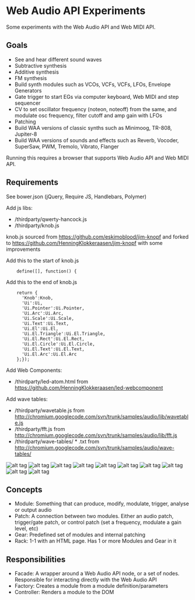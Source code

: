 Web Audio API Experiments
======================

Some experiments with the Web Audio API and Web MIDI API.

Goals
-----

 - See and hear different sound waves
 - Subtractive synthesis
 - Additive synthesis
 - FM synthesis
 - Build synth modules such as VCOs, VCFs, VCFs, LFOs, Envelope Generators
 - Gate trigger to start EGs via computer keyboard, Web MIDI and step sequencer
 - CV to set oscillator frequency (noteon, noteoff) from the same, and modulate osc frequency, filter cutoff and amp gain with LFOs
 - Patching
 - Build WAA versions of classic synths such as Minimoog, TR-808, Jupiter-8
 - Build WAA versions of sounds and effects such as Reverb, Vocoder, SuperSaw, PWM, Tremolo, Vibrato, Flanger

Running this requires a browser that supports Web Audio API and Web MIDI API.

Requirements
------------

See bower.json (jQuery, Require JS, Handlebars, Polymer)


Add js libs:

-	/thirdparty/qwerty-hancock.js
-	/thirdparty/knob.js 				

knob.js sourced from https://github.com/eskimoblood/jim-knopf
and forked to https://github.com/HenningKlokkeraasen/jim-knopf
with some improvements

Add this to the start of knob.js
        
		define([], function() { 

Add this to the end of knob.js

		return {
		  'Knob':Knob,
		  'Ui':Ui,
		  'Ui.Pointer':Ui.Pointer,
		  'Ui.Arc':Ui.Arc,
		  'Ui.Scale':Ui.Scale,
		  'Ui.Text':Ui.Text,
		  'Ui.El':Ui.El,
		  'Ui.El.Triangle':Ui.El.Triangle,
		  'Ui.El.Rect':Ui.El.Rect,
		  'Ui.El.Circle':Ui.El.Circle,
		  'Ui.El.Text':Ui.El.Text,
		  'Ui.El.Arc':Ui.El.Arc
		};});


Add Web Components:

 - /thirdparty/led-atom.html from https://github.com/HenningKlokkeraasen/led-webcomponent
 
Add wave tables:

 - /thirdparty/wavetable.js from http://chromium.googlecode.com/svn/trunk/samples/audio/lib/wavetable.js
 - /thirdparty/fft.js from http://chromium.googlecode.com/svn/trunk/samples/audio/lib/fft.js
 - /thirdparty/wave-tables/ * .txt from http://chromium.googlecode.com/svn/trunk/samples/audio/wave-tables/
 
![alt tag](https://raw.github.com/HenningKlokkeraasen/WebAudioApiExperiments/develop/img/sine3.png)
![alt tag](https://raw.github.com/HenningKlokkeraasen/WebAudioApiExperiments/develop/img/triangle3.png)
![alt tag](https://raw.github.com/HenningKlokkeraasen/WebAudioApiExperiments/develop/img/sawtooth3.png)
![alt tag](https://raw.github.com/HenningKlokkeraasen/WebAudioApiExperiments/develop/img/sawtooth-inverted3.png)
![alt tag](https://raw.github.com/HenningKlokkeraasen/WebAudioApiExperiments/develop/img/square3.png)
![alt tag](https://raw.github.com/HenningKlokkeraasen/WebAudioApiExperiments/develop/img/adsr3.png)
![alt tag](https://raw.github.com/HenningKlokkeraasen/WebAudioApiExperiments/develop/img/lpf3.png)
![alt tag](https://raw.github.com/HenningKlokkeraasen/WebAudioApiExperiments/develop/img/hpf3.png)
![alt tag](https://raw.github.com/HenningKlokkeraasen/WebAudioApiExperiments/develop/img/amp3.png)
![alt tag](https://raw.github.com/HenningKlokkeraasen/WebAudioApiExperiments/develop/img/mod3.png)


Concepts
--------

 - Module: Something that can produce, modify, modulate, trigger, analyse or output audio
 - Patch: A connection between two modules. Either an audio patch, trigger/gate patch, or control patch (set a frequency, modulate a gain level, etc)
 - Gear: Predefined set of modules and internal patching
 - Rack: 1-1 with an HTML page. Has 1 or more Modules and Gear in it

Responsibilities
----------------
 - Facade: A wrapper around a Web Audio API node, or a set of nodes. Responsible for interacting directly with the Web Audio API
 - Factory: Creates a module from a module definition/parameters
 - Controller: Renders a module to the DOM
